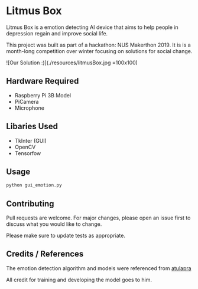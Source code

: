 # Litmus Box

Litmus Box is a emotion detecting AI device that aims to help people in depression regain and improve social life.

This project was built as part of a hackathon: NUS Makerthon 2019. It is is a month-long competition over winter focusing on solutions for social change.

![Our Solution :)](./resources/litmusBox.jpg =100x100)

## Hardware Required
- Raspberry Pi 3B Model
- PiCamera
- Microphone

## Libaries Used
- TkInter (GUI)
- OpenCV
- Tensorfow

## Usage

```python
python gui_emotion.py
```

## Contributing
Pull requests are welcome. For major changes, please open an issue first to discuss what you would like to change.

Please make sure to update tests as appropriate.

## Credits / References
The emotion detection algorithm and models were referenced from [atulapra](https://github.com/atulapra/Emotion-detection)

All credit for training and developing the model goes to him.
